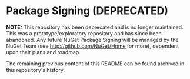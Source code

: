 # Package Signing (DEPRECATED)

**NOTE:** This repository has been deprecated and is no longer maintained. This was a prototype/exploratory repository and has since been abandoned. Any future NuGet Package Signing will be managed by the NuGet Team (see http://github.com/NuGet/Home for more), dependent upon their plans and roadmap.

The remaining previous content of this README can be found archived in this repository's history.
